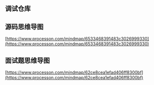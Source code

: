 ## 调试仓库

## 源码思维导图

[https://www.processon.com/mindmap/6533468391483c3026999330](https://www.processon.com/mindmap/6533468391483c3026999330)

## 面试题思维导图

[https://www.processon.com/mindmap/62ce8cea1efad406ff8300bf](https://www.processon.com/mindmap/62ce8cea1efad406ff8300bf)
